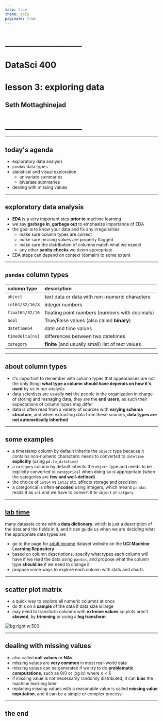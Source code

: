 ```yaml
---
marp: true
theme: gaia
paginate: true
---
```


<!-- #4C2E84 -->
<!-- ![bg right w:600](images/uw_pce_logo.jpg) -->

<!-- _backgroundColor: #0473cf; -->
<!-- _color: white -->

# ___________________
# DataSci 400
# lesson 3: exploring data
## Seth Mottaghinejad
# ___________________

[DataSci 420]: https://www.pce.uw.edu/certificates/data-science
[break time]: https://www.google.com/search?q=online+timer
[lab time]: https://www.google.com/search?q=online+timer

----------------------------------------------------------------

## today's agenda

- exploratory data analysis
- `pandas` data types
- statistical and visual exploration
  - univariate summaries
  - bivariate summaries
- dealing with missing values

----------------------------------------------------------------

## exploratory data analysis

- **EDA** is a very important step **prior to** machine learning
- we say **garbage in, garbage out** to emphasize importance of EDA
- the goal is to know your data and fix any irregularities
  - make sure column types are correct
  - make sure missing values are properly flagged
  - make sure the distribution of columns match what we expect
  - any other **sanity checks** we deem appropriate
- EDA steps can depend on context (domain) to some extent

----------------------------------------------------------------

## `pandas` column types

| column type               | description                                                                       |
| :------------------------ | :-------------------------------------------------------------------------------- |
| `object`                  | text data or data with non-numeric characters                                     |
| `int64/32/16/8`           | integer numbers                                                                   |
| `float64/32/16`           | floating point numbers (numbers with decimals)                                    |
| `bool`                    | True/False values (also called **binary**)                                        |
| `datetime64`              | date and time values                                                              |
| `timedelta[ns]`           | differences between two datetimes                                                 |
| `category`                | **finite** (and usually small) list of text values                                |

----------------------------------------------------------------

## about column types

- it's important to remember with column types that appearances are not the only thing: **what type a column should have depends on how it's used** by us in our analysis
- data scientists are usually **not** the people in the organization in charge of storing and managing data, they are the **end users**, as such their expectations of column types may differ
- data is often read from a variety of sources with **varying schema structure**, and when extracting data from these sources, **data types are not automatically inherited**

----------------------------------------------------------------

## some examples

- a timestamp column by default inherits the `object` type because it contains non-numeric characters: needs to converted to `datetime` **explicitly** (using `pd.to_datetime`)
- a `category` column by default inherits the `object` type and needs to be explicity converted to `categorical` when doing so is appropritate (when the categories are **few and well-defined**)
- the choice of `int64` vs `int32` etc. affects storage and precision
- a categorical is often **encoded** using integers, which means `pandas` reads it as `int` and we have to convert it to `object` or `catgory`

----------------------------------------------------------------

## [lab time]

many datasets come with a **data dictionary**, which is just a description of the data and the fields in it, and it can guide us when we are deciding what the appropriate data types are

- go to the page for [adult income] dataset website on the **UCI Machine Learning Repository**
- based on column descriptions, specify what types each column will have if we read the data using `pandas`, and propose what the column type **should be** if we need to change it
- propose some ways to explore each column with stats and charts

[adult income]: https://archive.ics.uci.edu/ml/datasets/Adult

----------------------------------------------------------------

## scatter plot matrix

<!-- _backgroundColor: white; -->

- a quick way to explore all numeric columns at once
- do this on a **sample** of the data if data size is large
- may need to transform columns with **extreme values** so plots aren't **skewed**, by **trimming** or using a **log transform**

![bg right w:500](./images/scatter-plot-matrix.jpg)

----------------------------------------------------------------

## dealing with missing values

- also called **null values** or **NAs**
- missing values are **very common** in most real-world data
- missing values can be generated if we try to do **problematic computations**, such as 0/0 or $\log(x)$ where $x < 0$
- if missing value is not necessarily randomly distributed, it can **bias** the machine learning later
- replacing missing values with a reasonable value is called **missing value imputation**, and it can be a simple or complex process

----------------------------------------------------------------

<!-- _class: lead -->
## the end
